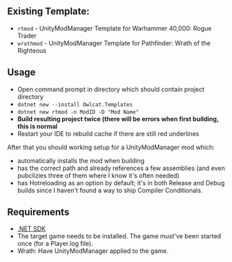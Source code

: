 ## Existing Template:

- `rtmod`  - UnityModManager Template for Warhammer 40,000: Rogue Trader
- `wrathmod`  - UnityModManager Template for Pathfinder: Wrath of the Righteous

## Usage

- Open command prompt in directory which should contain project directory
- `dotnet new --install Owlcat.Templates`
- `dotnet new rtmod -n ModID -D "Mod Name"`
- **Build resulting project twice (there will be errors when first building, this is normal**
- Restart your IDE to rebuild cache if there are still red underlines

After that you should working setup for a UnityModManager mod which:

- automatically installs the mod when building
- has the correct path and already references a few assemblies (and even pubclizies three of them where I know it's often needed)
- has Hotreloading as an option by default; it's in both Release and Debug builds since I haven't found a way to ship Compiler Conditionals.

## Requirements

- [.NET SDK](https://dotnet.microsoft.com/en-us/download)
- The target game needs to be installed. The game must've been started once (for a Player.log file).
- Wrath: Have UnityModManager applied to the game.